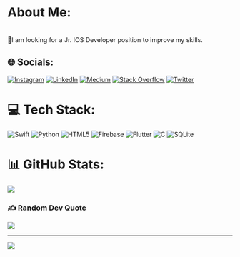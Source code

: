 # About Me:
<br>🤝I am looking for a Jr. IOS Developer position to improve my skills.<br>
## 🌐 Socials:
[![Instagram](https://img.shields.io/badge/Instagram-%23E4405F.svg?logo=Instagram&logoColor=white)](https://instagram.com/ibrahimmbyrrm) [![LinkedIn](https://img.shields.io/badge/LinkedIn-%230077B5.svg?logo=linkedin&logoColor=white)](https://linkedin.com/in/ibrahimmbyrrm0) [![Medium](https://img.shields.io/badge/Medium-12100E?logo=medium&logoColor=white)](https://medium.com/@ibrahim_bayram22) [![Stack Overflow](https://img.shields.io/badge/-Stackoverflow-FE7A16?logo=stack-overflow&logoColor=white)](https://stackoverflow.com/users/12097598) [![Twitter](https://img.shields.io/badge/Twitter-%231DA1F2.svg?logo=Twitter&logoColor=white)](https://twitter.com/ibrahimmbyrrm) 

# 💻 Tech Stack:
![Swift](https://img.shields.io/badge/swift-F54A2A?style=for-the-badge&logo=swift&logoColor=white) ![Python](https://img.shields.io/badge/python-3670A0?style=for-the-badge&logo=python&logoColor=ffdd54) ![HTML5](https://img.shields.io/badge/html5-%23E34F26.svg?style=for-the-badge&logo=html5&logoColor=white) ![Firebase](https://img.shields.io/badge/firebase-%23039BE5.svg?style=for-the-badge&logo=firebase) ![Flutter](https://img.shields.io/badge/Flutter-%2302569B.svg?style=for-the-badge&logo=Flutter&logoColor=white) ![C](https://img.shields.io/badge/c-%2300599C.svg?style=for-the-badge&logo=c&logoColor=white)  ![SQLite](https://img.shields.io/badge/sqlite-%2307405e.svg?style=for-the-badge&logo=sqlite&logoColor=white)
# 📊 GitHub Stats:
![](https://github-readme-streak-stats.herokuapp.com/?user=ibrahimmbyrrm&theme=vision-friendly-dark&hide_border=false)<br/>

### ✍️ Random Dev Quote
![](https://quotes-github-readme.vercel.app/api?type=horizontal&theme=merko)

---
[![](https://visitcount.itsvg.in/api?id=ibrahimmbyrrm&icon=5&color=5)](https://visitcount.itsvg.in)

<!-- Proudly created with GPRM ( https://gprm.itsvg.in ) -->
